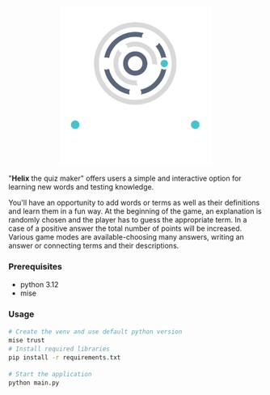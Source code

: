 <p align="center"><img src="./assets/helix-logo.png" alt="helix logo" style="width:300px;" /></p>

"**Helix** the quiz maker" offers users a simple and interactive option for learning new words and testing knowledge.

You'll have an opportunity to add words or terms as well as their definitions and learn them in a fun way. At the beginning of the game, an explanation is randomly chosen and the player has to guess the appropriate term. In a case of a positive answer the total number of points will be increased. Various game modes are available-choosing many answers, writing an answer or connecting terms and their descriptions.


### Prerequisites

- python 3.12
- mise

### Usage

```bash
# Create the venv and use default python version
mise trust
# Install required libraries 
pip install -r requirements.txt

# Start the application
python main.py
```



